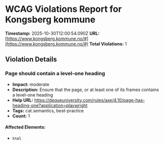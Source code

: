 # WCAG Violations Report for Kongsberg kommune

**Timestamp:** 2025-10-30T12:00:54.090Z
**URL:** [https://www.kongsberg.kommune.no/#](https://www.kongsberg.kommune.no/#)
**Total Violations:** 1

## Violation Details

### Page should contain a level-one heading

- **Impact:** moderate
- **Description:** Ensure that the page, or at least one of its frames contains a level-one heading
- **Help URL:** https://dequeuniversity.com/rules/axe/4.10/page-has-heading-one?application=playwright
- **Tags:** cat.semantics, best-practice
- **Count:** 1

#### Affected Elements:

- `html`
